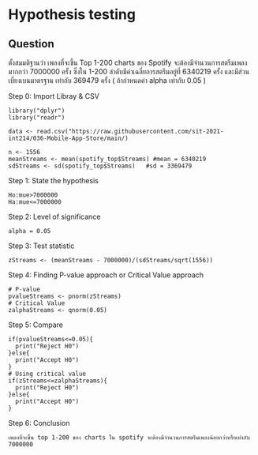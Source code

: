 # Hypothesis testing

## Question
ตั้งสมมติฐานว่า เพลงที่จะขึ้น Top 1-200 charts ของ Spotify จะต้องมีจำนวนการสตรีมเพลงมากกว่า 7000000 ครั้ง ซึ่งใน 1-200 ลำดับมีค่าเฉลี่ยการสตรีมอยู่ที่ 6340219 ครั้ง และมีส่วนเบี่ยงเบนมาตรฐาน เท่ากับ 369479 ครั้ง ( ถ้ากำหนดค่า alpha เท่ากับ 0.05 )



Step 0: Import Libray & CSV

```
library("dplyr")
library("readr")

data <- read.csv("https://raw.githubusercontent.com/sit-2021-int214/036-Mobile-App-Store/main/)
```

```
n <- 1556
meanStreams <- mean(spotify_top$Streams) #mean = 6340219
sdStreams <- sd(spotify_top$Streams)   #sd = 3369479
```

Step 1: State the hypothesis

```
Ho:mue>7000000
Ha:mue<=7000000
```

Step 2: Level of significance

```
alpha = 0.05 
```

Step 3: Test statistic

```
zStreams <- (meanStreams - 7000000)/(sdStreams/sqrt(1556))
```

Step 4: Finding P-value approach or Critical Value approach

```
# P-value
pvalueStreams <- pnorm(zStreams)
# Critical Value 
zalphaStreams <- qnorm(0.05)
```

Step 5: Compare

```
if(pvalueStreams<=0.05){
  print("Reject H0")
}else{
  print("Accept H0")
}
# Using critical value
if(zStreams<=zalphaStreams){
  print("Reject H0")
}else{
  print("Accept H0")
}
```

Step 6: Conclusion
```
เพลงที่จะขึ้น top 1-200 ของ charts ใน spotify จะต้องมีจำนวนการสตรีมเพลงน้อยกว่าหรือเท่ากับ 7000000
```
